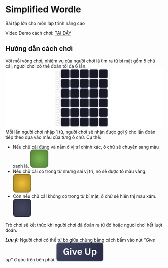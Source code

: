 # Simplified Wordle
 Bài tập lớn cho môn lập trình nâng cao
 
 Video Demo cách chơi: [TẠI ĐÂY](https://drive.google.com/file/d/1Zy1dSHkcFeDH7cb4ViUYGUAe4F4b3M0a/view?usp=sharing)
## Hướng dẫn cách chơi
 Với mỗi vòng chơi, nhiệm vụ của người chơi là tìm ra từ bí mật gồm 5 chữ cái, người chơi có thể đoán tối đa 6 lần. 
 ![Grid Demo](assets/ui/guess_grid.png)
 Mỗi lần người chơi nhập 1 từ, người chơi sẽ nhận được gợi ý cho lần đoán tiếp theo dựa vào màu của từng ô chữ. Cụ thể:
 - Nếu chữ cái đúng và nằm ở vị trí chính xác, ô chữ sẽ chuyển sang màu xanh lá. ![Correct letter](assets/ui/CellColor/grid_green.png)
 - Nếu chữ cái có trong từ nhưng sai vị trí, nó sẽ được tô màu vàng. ![Misplaced Letter](assets/ui/CellColor/grid_yellow.png)
 - Còn nếu chữ cái không có trong từ bí mật, ô chữ sẽ hiển thị màu xám. ![Wrong Letter](assets/ui/CellColor/grid_gray.png)
 
Trò chơi sẽ kết thúc khi người chơi đã đoán ra từ đó hoặc người chơi hết lượt đoán.

_**Lưu ý:**_ Người chơi có thể từ bỏ giữa chừng bằng cách bấm vào nút _"Give up"_ ở góc trên bên phải. ![Give up](assets/ui/giveup_button.png)
